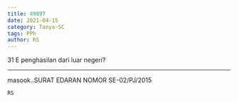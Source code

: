 ```yaml
---
title: 49897
date: 2021-04-15
category: Tanya-SC
tags: PPh
author: RS
---
```


31 E penghasilan dari luar negeri?

---

masook..SURAT EDARAN NOMOR SE-02/PJ/2015

`RS`
